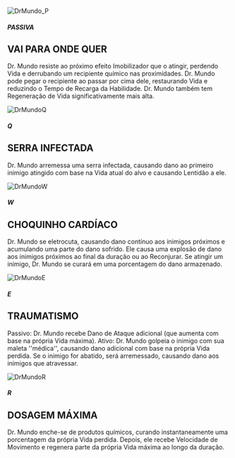 ![DrMundo_P](https://github.com/LegalD/LegalD/assets/105947492/bc6f9f30-c10e-40b7-95de-a126d1bf5e8c)

<h5>PASSIVA</h5>

## VAI PARA ONDE QUER

Dr. Mundo resiste ao próximo efeito Imobilizador que o atingir, perdendo Vida e derrubando um recipiente químico nas proximidades. Dr. Mundo pode pegar o recipiente ao passar por cima dele, restaurando Vida e reduzindo o Tempo de Recarga da Habilidade. Dr. Mundo também tem Regeneração de Vida significativamente mais alta.


![DrMundoQ](https://github.com/LegalD/LegalD/assets/105947492/1b88f9b7-d0ee-4d98-a082-92ae716ddaed)

<h5>Q</h5>

## SERRA INFECTADA

Dr. Mundo arremessa uma serra infectada, causando dano ao primeiro inimigo atingido com base na Vida atual do alvo e causando Lentidão a ele.


![DrMundoW](https://github.com/LegalD/LegalD/assets/105947492/d7887c2d-dd11-4a2d-9707-466c9dfdc771)

<h5>W</h5>

## CHOQUINHO CARDÍACO

Dr. Mundo se eletrocuta, causando dano contínuo aos inimigos próximos e acumulando uma parte do dano sofrido. Ele causa uma explosão de dano aos inimigos próximos ao final da duração ou ao Reconjurar. Se atingir um inimigo, Dr. Mundo se curará em uma porcentagem do dano armazenado.


![DrMundoE](https://github.com/LegalD/LegalD/assets/105947492/e359a309-6d73-4b06-af3d-1b6c53d472b3)

<h5>E</h5>

## TRAUMATISMO

Passivo: Dr. Mundo recebe Dano de Ataque adicional (que aumenta com base na própria Vida máxima). Ativo: Dr. Mundo golpeia o inimigo com sua maleta ''médica'', causando dano adicional com base na própria Vida perdida. Se o inimigo for abatido, será arremessado, causando dano aos inimigos que atravessar.


![DrMundoR](https://github.com/LegalD/LegalD/assets/105947492/a2f010a8-d86c-4ecf-892c-c8607fcca114)

<h5>R</h5>

## DOSAGEM MÁXIMA

Dr. Mundo enche-se de produtos químicos, curando instantaneamente uma porcentagem da própria Vida perdida. Depois, ele recebe Velocidade de Movimento e regenera parte da própria Vida máxima ao longo da duração.
